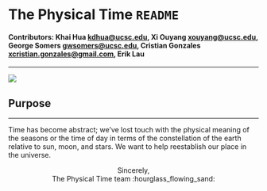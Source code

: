 # The Physical Time `README`
#### Contributors: Khai Hua <kdhua@ucsc.edu>, Xi Ouyang <xouyang@ucsc.edu>, George Somers <gwsomers@ucsc.edu>, Cristian Gonzales <xcristian.gonzales@gmail.com>, Erik Lau
---

![](https://media.giphy.com/media/l0MYGYbyoeBJMp6gM/source.gif)

## Purpose
---
Time has become abstract; we’ve lost touch with the physical meaning of the seasons or the time of day in terms of the constellation of the earth relative to sun, moon, and stars. We want to help reestablish our place in the universe.
<center>Sincerely,</center>
<center>The Physical Time team :hourglass_flowing_sand:</center>
